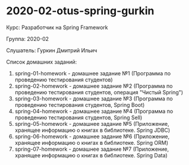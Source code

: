 # 2020-02-otus-spring-gurkin

Курс: Разработчик на Spring Framework

Группа: 2020-02

Слушатель: Гуркин Дмитрий Ильич

Список домашних заданий:
1. spring-01-homework - домашнее задание №1 (Программа по проведению тестирования студентов)
2. spring-02-homework - домашнее задание №2 (Программа по проведению тестирования студентов, операция "Чистый Spring")
3. spring-03-homework - домашнее задание №3 (Программа по проведению тестирования студентов, Spring Boot)
4. spring-04-homework - домашнее задание №4 (Программа по проведению тестирования студентов, Spring Sell)
5. spring-05-homework - домашнее задание №5 (Приложение, хранящее информацию о книгах в библиотеке. Spring JDBC)
6. spring-06-homework - домашнее задание №6 (Приложение, хранящее информацию о книгах в библиотеке. Spring ORM)
7. spring-07-homework - домашнее задание №7 (Приложение, хранящее информацию о книгах в библиотеке. Spring Data)
